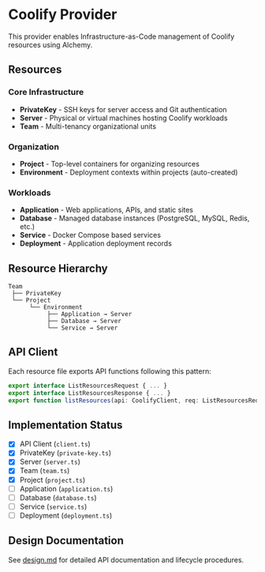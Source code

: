 # Coolify Provider

This provider enables Infrastructure-as-Code management of Coolify resources using Alchemy.

## Resources

### Core Infrastructure
- **PrivateKey** - SSH keys for server access and Git authentication
- **Server** - Physical or virtual machines hosting Coolify workloads
- **Team** - Multi-tenancy organizational units

### Organization
- **Project** - Top-level containers for organizing resources
- **Environment** - Deployment contexts within projects (auto-created)

### Workloads
- **Application** - Web applications, APIs, and static sites
- **Database** - Managed database instances (PostgreSQL, MySQL, Redis, etc.)
- **Service** - Docker Compose based services
- **Deployment** - Application deployment records

## Resource Hierarchy

```
Team
 ├── PrivateKey
 └── Project
      └── Environment
           ├── Application → Server
           ├── Database → Server
           └── Service → Server
```

## API Client

Each resource file exports API functions following this pattern:

```typescript
export interface ListResourcesRequest { ... }
export interface ListResourcesResponse { ... }
export function listResources(api: CoolifyClient, req: ListResourcesRequest): Promise<ListResourcesResponse>
```

## Implementation Status

- [x] API Client (`client.ts`)
- [x] PrivateKey (`private-key.ts`)
- [x] Server (`server.ts`)
- [x] Team (`team.ts`)
- [x] Project (`project.ts`)
- [ ] Application (`application.ts`)
- [ ] Database (`database.ts`)
- [ ] Service (`service.ts`)
- [ ] Deployment (`deployment.ts`)

## Design Documentation

See [design.md](./design.md) for detailed API documentation and lifecycle procedures.